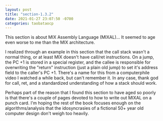 ```yaml
---
layout: post
title: "section-1.3.2"
date: 2021-01-27 23:07:50 -0700
categories: taobataocp
---
```


This section is about MIX Assembly Language (MIXAL)... It seemed to age even worse to me than the MIX architecture.

I realized through an example in this section that the call stack wasn't a normal thing, or at least MIX doesn't have call/ret instructions.  On a jump, the PC +1 is stored in a special register, and the callee is responsible for overwriting the "return" instruction (just a plain old jump) to set it's address field to the caller's PC +1.  There's a name for this from a computerphile video I watched a while back, but can't remember it.  In any case, thank god for call, ret, and a standardized understanding of how a stack should work.

Perhaps part of the reason that I found this section to have aged so poorly is that there's a couple of pages devoted to how to write out MIXAL on a punch card.  I'm hoping the rest of the book focuses enough on the algorithms/analysis that the idosyncrasies of a fictional 50+ year old computer design don't weigh too heavily.